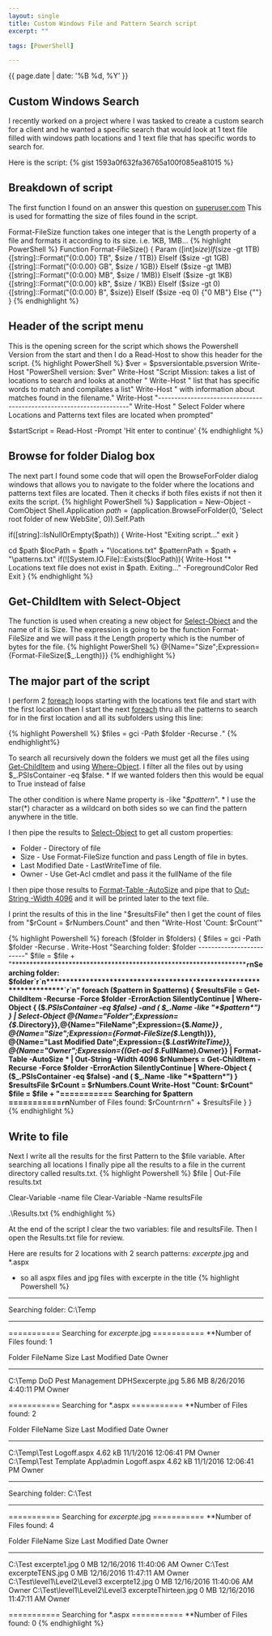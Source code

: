 ```yaml
---
layout: single
title: Custom Windows File and Pattern Search script
excerpt: ""

tags: [PowerShell]

---
```

{{ page.date | date: '%B %d, %Y' }}

## Custom Windows Search

I recently worked on a project where I was tasked to create a custom search for a client and he wanted a specific search that would
look at 1 text file filled with windows path locations and 1 text file that has specific words to search for.

Here is the script:
{% gist 1593a0f632fa36765a100f085ea81015 %}

## Breakdown of script

The first function I found on an answer this question on [superuser.com](http://superuser.com/questions/468782/show-human-readable-file-sizes-in-the-default-powershell-ls-command)
This is used for formatting the size of files found in the script.

Format-FileSize function takes one integer that is the Length property of a file and formats it according to its size. i.e. 1KB, 1MB...
{% highlight PowerShell %}
    Function Format-FileSize() {
        Param ([int]$size)
        If     ($size -gt 1TB) {[string]::Format("{0:0.00} TB", $size / 1TB)}
        ElseIf ($size -gt 1GB) {[string]::Format("{0:0.00} GB", $size / 1GB)}
        ElseIf ($size -gt 1MB) {[string]::Format("{0:0.00} MB", $size / 1MB)}
        ElseIf ($size -gt 1KB) {[string]::Format("{0:0.00} kB", $size / 1KB)}
        ElseIf ($size -gt 0)   {[string]::Format("{0:0.00} B", $size)}
        ElseIf ($size -eq 0)   {"0 MB"}
        Else                   {""}
    }
{% endhighlight %}

## Header of the script menu

This is the opening screen for the script which shows the Powershell Version from the start and then I do a Read-Host to show this header for the script.
{% highlight PowerShell %}
$ver = $psversiontable.psversion
Write-Host "PowerShell version: $ver"
Write-Host "Script Mission: takes a list of locations to search and looks at another "
Write-Host "                list that has specific words to match and compilates a list"
Write-Host "                with information about matches found in the filename."
Write-Host "---------------------------------------------------------------------"
Write-Host " Select Folder where Locations and Patterns text files are located when prompted"

$startScript = Read-Host -Prompt 'Hit enter to continue'
{% endhighlight %}

## Browse for folder Dialog box

The next part I found some code that will open the BrowseForFolder dialog windows that allows you to navigate to the folder 
where the locations and patterns text files are located. Then it checks if both files exists if not then it exits the script.
{% highlight PowerShell %}
$application = New-Object -ComObject Shell.Application
$path = ($application.BrowseForFolder(0, 'Select root folder of new WebSite', 0)).Self.Path

if([string]::IsNullOrEmpty($path))
{
    Write-Host "Exiting script..."
    exit
}

cd $path
$locPath = $path + "\locations.txt"
$patternPath = $path + "\patterns.txt"
if(![System.IO.File]::Exists($locPath)){
    Write-Host "* Locations text file does not exist in $path.  Exiting..." -ForegroundColor Red
    Exit
}
{% endhighlight %}


## Get-ChildItem with Select-Object

The function is used when creating a new object for [Select-Object](http://ss64.com/ps/select-object.html) and the name of it is Size. The expression is going to be the function Format-FileSize and
we will pass it the Length property which is the number of bytes for the file.
{% highlight PowerShell %}
    @{Name="Size";Expression={Format-FileSize($_.Length)}}
{% endhighlight %}

## The major part of the script

I perform 2 [foreach](http://ss64.com/ps/foreach.html) loops starting with the locations text file and start with the first location then I start the next [foreach](http://ss64.com/ps/foreach.html)
thru all the patterns to search for in the first location and all its subfolders using this line:

{% highlight Powershell %}
$files = gci -Path $folder -Recurse *.*"
{% endhighlight%}

To search all recursively down the folders we must get all the files using [Get-ChildItem](http://ss64.com/ps/get-childitem.html) and using [Where-Object](http://ss64.com/ps/where-object.html).
I filter all the files out by using $_.PSIsContainer -eq $false. * If we wanted folders then this would be equal to True instead of false

The other condition is where Name property is -like "*$pattern*". * I use the star(*) character as a wildcard on both sides so we can find the pattern anywhere in the title.

I then pipe the results to [Select-Object](http://ss64.com/ps/select-object.html) to get all custom properties:

* Folder - Directory of file 
* Size - Use Format-FileSize function and pass Length of file in bytes.
* Last Modified Date - LastWriteTime of file.
* Owner - Use Get-Acl cmdlet and pass it the fullName of the file

I then pipe those results to [Format-Table -AutoSize](http://ss64.com/ps/format-table.html) and pipe that to [Out-String -Width 4096](https://poshoholic.com/2010/11/11/powershell-quick-tip-creating-wide-tables-with-powershell/) and it will be printed later to the text file.

I print the results of this in the line "$resultsFile" then I get the count of files from "$rCount = $rNumbers.Count" and then "Write-Host 'Count: $rCount'"

{% highlight Powershell %}
foreach ($folder in $folders) {
    $files = gci -Path $folder -Recurse *.*
    Write-Host "Searching folder: $folder -------------------------"
    $file = $file + "********************************************************************`r`nSearching folder: $folder`r`n********************************************************************`r`n"
    foreach ($pattern in $patterns) {
        $resultsFile  = Get-ChildItem -Recurse -Force $folder -ErrorAction SilentlyContinue | 
            Where-Object { ($_.PSIsContainer -eq $false) -and  ( $_.Name -like "*$pattern*") } |
            Select-Object @{Name="Folder";Expression={$_.Directory}},@{Name="FileName";Expression={$_.Name}} ,
            @{Name="Size";Expression={Format-FileSize($_.Length)}}, @{Name="Last Modified Date";Expression={$_.LastWriteTime}}, 
            @{Name="Owner";Expression={(Get-acl $_.FullName).Owner}} | Format-Table -AutoSize * | Out-String -Width 4096 
        $rNumbers = Get-ChildItem -Recurse -Force $folder -ErrorAction SilentlyContinue | Where-Object { ($_.PSIsContainer -eq $false) -and  ( $_.Name -like "*$pattern*") } 
        $resultsFile
        $rCount = $rNumbers.Count
        Write-Host "Count: $rCount"
        $file = $file  + "=========== Searching for $pattern ===========`r`n**Number of Files found: $rCount`r`n`r`n" + $resultsFile
    }
}
{% endhighlight %}

## Write to file

Next I write all the results for the first Pattern to the $file variable. After searching all locations I finally pipe all the results to a file in the current directory called results.txt.
{% highlight Powershell %}
$file | Out-File results.txt

Clear-Variable -name file
Clear-Variable -Name resultsFile

.\Results.txt
{% endhighlight %}

At the end of the script I clear the two variables: file and resultsFile. Then I open the Results.txt file for review.

Here are results for 2 locations with 2 search patterns: *excerpte*.jpg and *.aspx
- so all aspx files and jpg files with excerpte in the title
{% highlight Powershell %}
********************************************************************
Searching folder: C:\Temp
********************************************************************
=========== Searching for *excerpte*.jpg ===========
**Number of Files found: 1


Folder  FileName                             Size    Last Modified Date   Owner              
------  --------                             ----    ------------------   -----              
C:\Temp DoD Pest Management DPHSexcerpte.jpg 5.86 MB 8/26/2016 4:40:11 PM Owner


=========== Searching for *.aspx ===========
**Number of Files found: 2


Folder                          FileName    Size    Last Modified Date    Owner              
------                          --------    ----    ------------------    -----              
C:\Temp\Test                    Logoff.aspx 4.62 kB 11/1/2016 12:06:41 PM Owner
C:\Temp\Test Template App\admin Logoff.aspx 4.62 kB 11/1/2016 12:06:41 PM Owner


********************************************************************
Searching folder: C:\Test
********************************************************************
=========== Searching for *excerpte*.jpg ===========
**Number of Files found: 4


Folder                       FileName             Size Last Modified Date     Owner              
------                       --------             ---- ------------------     -----              
C:\Test                      excerpte1.jpg        0 MB 12/16/2016 11:40:06 AM Owner
C:\Test                      excerpteTENS.jpg     0 MB 12/16/2016 11:47:11 AM Owner
C:\Test\level1\Level2\Level3 excerpte12.jpg       0 MB 12/16/2016 11:40:06 AM Owner
C:\Test\level1\Level2\Level3 excerpteThirteen.jpg 0 MB 12/16/2016 11:47:11 AM Owner


=========== Searching for *.aspx ===========
**Number of Files found: 0
{% endhighlight %}

